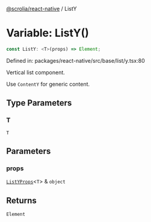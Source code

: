 [@scrolia/react-native](../README.md) / ListY

# Variable: ListY()

```ts
const ListY: <T>(props) => Element;
```

Defined in: packages/react-native/src/base/list/y.tsx:80

Vertical list component.

Use `ContentY` for generic content.

## Type Parameters

### T

`T`

## Parameters

### props

[`ListYProps`](../type-aliases/ListYProps.md)\<`T`\> & `object`

## Returns

`Element`
